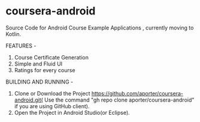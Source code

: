 coursera-android
================

Source Code for Android Course Example Applications , currently moving to Kotlin.

FEATURES -
  1. Course Certificate Generation
  2. Simple and Fluid UI
  3. Ratings for every course

BUILDING AND RUNNING - 
  1. Clone or Download the Project https://github.com/aporter/coursera-android.git( Use the command "gh repo clone aporter/coursera-android" if you are using GitHub client).
  2. Open the Project in Android Studio(or Eclipse).

